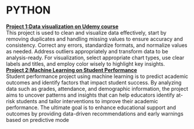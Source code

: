 # PYTHON
**[Project 1:Data visualization on Udemy course](https://github.com/nafiya1236/data_analytics/blob/main/udemy%20course%20P.ipynb)**\
This project is used to clean and visualize data effectively, start by removing duplicates and handling missing values to ensure accuracy and consistency. Correct any errors, standardize formats, and normalize values as needed. Address outliers appropriately and transform data to be analysis-ready. For visualization, select appropriate chart types, use clear labels and titles, and employ color wisely to highlight key insights.\
**[Project 2:Machine Learning on Student Performance](https://github.com/nafiya1236/data_analytics/blob/main/student%20performance%20ML.ipynb)**\
Student performance project using machine learning is to predict academic outcomes and identify factors that impact student success. By analyzing data such as grades, attendance, and demographic information, the project aims to uncover patterns and insights that can help educators identify at-risk students and tailor interventions to improve their academic performance. The ultimate goal is to enhance educational support and outcomes by providing data-driven recommendations and early warnings based on predictive mode
